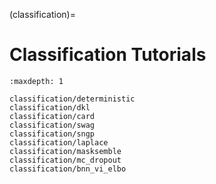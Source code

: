 (classification)=

# Classification Tutorials

```{toctree}
:maxdepth: 1

classification/deterministic
classification/dkl
classification/card
classification/swag
classification/sngp
classification/laplace
classification/masksemble
classification/mc_dropout
classification/bnn_vi_elbo
```